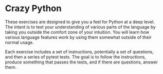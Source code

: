 # Crazy Python

These exercises are designed to give you a feel for Python at a deep level.
The intent is to test your understanding of various parts of the language by taking you outside the comfort zone of your intuition.
You will learn how various language features work  by using them somewhat outside of their normal usage.

Each exercise includes a set of instructions, potentially a set of questions, and then  a series of pytest tests.
The goal is to follow the instructions, produce something that passes the tests, and if there are questions, answer them.

